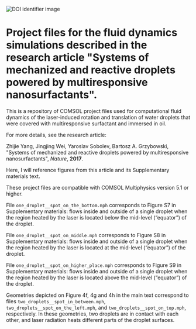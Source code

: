 ![DOI identifier image](https://zenodo.org/badge/DOI/10.5281/zenodo.1040169.svg)

# Project files for the fluid dynamics simulations described in the research article "Systems of mechanized and reactive droplets powered by multiresponsive nanosurfactants".

This is a repository of COMSOL project files used for computational fluid dynamics of the laser-induced rotation and translation of water droplets that were covered with multiresponsive surfactant and immersed in oil.

For more details, see the research article:

Zhijie Yang, Jingjing Wei, Yaroslav Sobolev, Bartosz A. Grzybowski, "Systems of mechanized and reactive droplets powered by multiresponsive nanosurfactants", *Nature*, **2017**.
	
Here, I will reference figures from this article and its Supplementary materials text.

These project files are compatible with COMSOL Multiphysics version 5.1 or higher.

File `one_droplet__spot_on_the_bottom.mph` corresponds to Figure S7 in Supplementary materials: flows inside and outside of a single droplet when the region heated by the laser is located below the mid-level (“equator”) of the droplet.

File `one_droplet__spot_on_middle.mph` corresponds to Figure S8 in Supplementary materials: flows inside and outside of a single droplet when the region heated by the laser is located at the mid-level (“equator”) of the droplet.

File `one_droplet__spot_on_higher_place.mph` corresponds to Figure S9 in Supplementary materials: flows inside and outside of a single droplet when the region heated by the laser is located above the mid-level (“equator”) of the droplet.

Geometries depicted on Figure 4f, 4g and 4h in the main text correspond to files
	`two_droplets__spot_in_between.mph`,
	`two_droplets__spot_on_the_left.mph`, and
	`two_droplets__spot_on_top.mph`,
respectively. In these geometries, two droplets are in contact with each other, and laser radiation heats different parts of the droplet surfaces.
